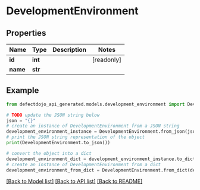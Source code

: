 # DevelopmentEnvironment


## Properties

Name | Type | Description | Notes
------------ | ------------- | ------------- | -------------
**id** | **int** |  | [readonly] 
**name** | **str** |  | 

## Example

```python
from defectdojo_api_generated.models.development_environment import DevelopmentEnvironment

# TODO update the JSON string below
json = "{}"
# create an instance of DevelopmentEnvironment from a JSON string
development_environment_instance = DevelopmentEnvironment.from_json(json)
# print the JSON string representation of the object
print(DevelopmentEnvironment.to_json())

# convert the object into a dict
development_environment_dict = development_environment_instance.to_dict()
# create an instance of DevelopmentEnvironment from a dict
development_environment_from_dict = DevelopmentEnvironment.from_dict(development_environment_dict)
```
[[Back to Model list]](../README.md#documentation-for-models) [[Back to API list]](../README.md#documentation-for-api-endpoints) [[Back to README]](../README.md)


